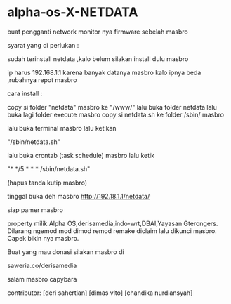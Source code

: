 # alpha-os-X-NETDATA
buat pengganti network monitor nya firmware sebelah masbro


syarat yang di perlukan :

sudah terinstall netdata ,kalo belum silakan install dulu masbro

ip harus 192.168.1.1 karena banyak datanya masbro kalo ipnya beda ,rubahnya repot masbro


cara install :

copy si folder "netdata" masbro ke "/www/"
lalu buka folder netdata lalu buka lagi folder execute masbro
copy si netdata.sh ke folder /sbin/ masbro

lalu buka terminal masbro
lalu ketikan 

"/sbin/netdata.sh"

lalu buka crontab (task schedule) masbro
lalu ketik 

"* */5 * * * /sbin/netdata.sh"

(hapus tanda kutip masbro)

tinggal buka deh masbro 
http://192.18.1.1/netdata/

siap pamer masbro

property milik Alpha OS,derisamedia,indo-wrt,DBAI,Yayasan Gterongers.
Dilarang ngemod mod dimod remod remake diclaim lalu dikunci masbro. Capek bikin nya masbro.

Buat yang mau donasi silakan masbro
di 

saweria.co/derisamedia

salam masbro capybara

contributor:
[deri sahertian]
[dimas vito]
[chandika nurdiansyah]
